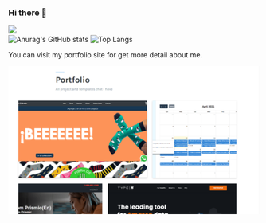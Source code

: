 ### Hi there 👋

![](https://komarev.com/ghpvc/?username=Cardoso-topdev)   <br />
![Anurag's GitHub stats](https://github-readme-stats.vercel.app/api?username=Cardoso-topdev&show_icons=true&theme=radical)
![Top Langs](https://github-readme-stats.vercel.app/api/top-langs/?username=Cardoso-topdev&layout=compact)

You can visit my portfolio site for get more detail about me.

<!--
**Cardoso-topdev/Cardoso-topdev** is a ✨ _special_ ✨ repository because its `README.md` (this file) appears on your GitHub profile.

Here are some ideas to get you started:

- 🔭 I’m currently working on ...
- 🌱 I’m currently learning ... 
- 👯 I’m looking to collaborate on ... 
- 🤔 I’m looking for help with ... 
- 💬 Ask me about ... 
- 📫 How to reach me: ... 
- 😄 Pronouns: ... 
- ⚡ Fun fact: ... 
-->
<div align="center">
  <a href="https://portfolio-c3e28.netlify.app">
    <img
      alt="Learn the smart, efficient way to test any JavaScript application."
      src="imgs/portfolio2.png"
    />
  </a>
</div>
